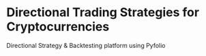 # Directional Trading Strategies for Cryptocurrencies 
Directional Strategy &amp; Backtesting platform using Pyfolio  
